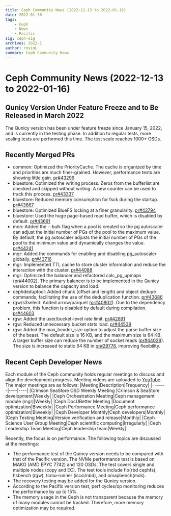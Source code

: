 ```yaml
---
title: Ceph Community News (2022-12-13 to 2022-01-16)
date: 2022-01-30
tags:
    - Ceph
    - News
    - Pacific
sig: ceph-sig
archives: 2022-1
author: rosinL
summary: Ceph Community News
---
```

# Ceph Community News (2022-12-13 to 2022-01-16)
## Qunicy Version Under Feature Freeze and to Be Released in March 2022
The Qunicy version has been under feature freeze since January 15, 2022, and is currently in the testing phase. In addition to regular tests, more scaling tests are performed this time. The test scale reaches 1000+ OSDs.
## Recently Merged PRs
- common: Optimized the PriorityCache. The cache is organized by time and priorities are much finer-grained. However, performance tests are showing little gain. [pr#43299](https://github.com/ceph/ceph/pull/43299)
- bluestore: Optimized the writing process. Zeros from the bufferlist are checked and skipped without writing. A new counter can be used to track this process. [pr#43337](https://github.com/ceph/ceph/pull/43337)
- bluestore: Reduced memory consumption for fsck during the startup. [pr#43667](https://github.com/ceph/ceph/pull/43667)
- bluestore: Optimized BlueFS locking at a finer granularity. [pr#43794](https://github.com/ceph/ceph/pull/43794)
- bluestore: Used the huge page–based read buffer, which is disabled by default. [pr#43691](https://github.com/ceph/ceph/pull/43691)
- mon: Added the --bulk flag when a pool is created so the pg autoscaler can adjust the initial number of PGs of the pool to the maximum value. By default, the pg autoscaler adjusts the initial number of PGs of the pool to the minimum value and dynamically changes the value. [pr#44241](https://github.com/ceph/ceph/pull/44241)
- mgr: Added the commands for enabling and disabling pg_autoscaler globally. [pr#43716](https://github.com/ceph/ceph/pull/43716)
- mgr: Implemented TTL cache to store cluster information and reduce the interaction with the cluster. [pr#44088](https://github.com/ceph/ceph/pull/44088)
- mgr: Optimized the balancer and refactored calc_pg_upmaps ([pr#44002](https://github.com/ceph/ceph/pull/44002)). The primary balancer is to be implemented in the Qunicy version to balance the capacity and load.
- cephdeduptool: Added chunk (offset and length) and object dedupe commands, facilitating the use of the deduplication function. [pr#43686](https://github.com/ceph/ceph/pull/43686)
- rgw/s3select: Added arrow/parquet ([pr#40802](https://github.com/ceph/ceph/pull/40802)). Due to the dependency problem, this function is disabled by default during compilation. [pr#44603](https://github.com/ceph/ceph/pull/44603)
- rgw: Added the user/bucket-level rate limit. [pr#42891](https://github.com/ceph/ceph/pull/42891)
- rgw: Reduced unnecessary bucket stats load. [pr#44538](https://github.com/ceph/ceph/pull/44538)
- rgw: Added the max_header_size option to adjust the parse buffer size of the beast. The default size is 16 KB, and the maximum size is 64 KB. A larger buffer size can reduce the number of socket reads ([pr#44029](https://github.com/ceph/ceph/pull/44029)). The size is increased to static 64 KB in [pr#29776](https://github.com/ceph/ceph/pull/29776), improving flexibility.
## Recent Ceph Developer News
Each module of the Ceph community holds regular meetings to discuss and align the development progress. Meeting videos are uploaded to [YouTube](https://www.youtube.com/channel/UCno-Fry25FJ7B4RycCxOtfw/videos). The major meetings are as follows:
|Meeting|Description|Frequency|
|-------|----|----|
|Crimson SeaStore OSD Weekly Meeting |Crimson & SeaStore development|Weekly|
|Ceph Orchestration Meeting|Ceph management module (mgr)|Weekly|
|Ceph DocUBetter Meeting |Document optimization|Biweekly|
|Ceph Performance Meeting|Ceph performance optimization|Biweekly|
|Ceph Developer Monthly|Ceph developers|Monthly|
|Ceph Testing Meeting|Version verification and release|Monthly|
|Ceph Science User Group Meeting|Ceph scientific computing|Irregularly|
|Ceph Leadership Team Meeting|Ceph leadership team|Weekly|

Recently, the focus is on performance. The following topics are discussed at the meetings:
- The performance test of the Quincy version needs to be compared with that of the Pacific version. The NVMe performance test is based on MAKO (AMD EPYC 7742) and 120 OSDs. The test covers single and multiple nodes (copy and EC). The test tools include fio(rbd cephfs), hsbench (rgw), tcmu-runner (iscsi/nbd), and omapbench(mds).
- The recovery testing may be added for the Qunicy version.
- According to the Pacific version test, perf cycles/op monitoring reduces the performance by up to 15%.
- The memory usage in the Ceph is not transparent because the memory of many modules cannot be tracked. Therefore, more memory optimization may be required.
